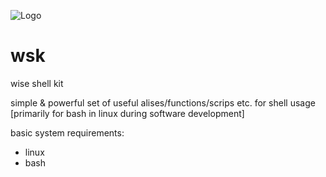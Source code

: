 ![Logo](https://github.com/IvanStarodubtsev/wsk/edit/master/wsk-logo.png)

# wsk
wise shell kit

simple & powerful set of useful alises/functions/scrips etc. for shell usage [primarily for bash in linux during software development]

basic system requirements:
 - linux
 - bash
